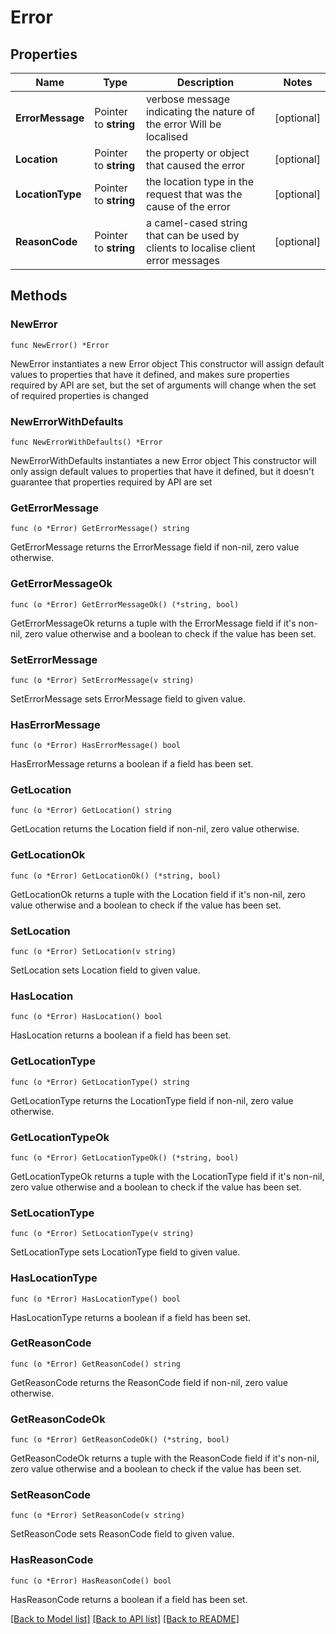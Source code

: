 # Error

## Properties

Name | Type | Description | Notes
------------ | ------------- | ------------- | -------------
**ErrorMessage** | Pointer to **string** | verbose message indicating the nature of the error Will be localised  | [optional] 
**Location** | Pointer to **string** | the property or object that caused the error | [optional] 
**LocationType** | Pointer to **string** | the location type in the request that was the cause of the error  | [optional] 
**ReasonCode** | Pointer to **string** | a camel-cased string that can be used by clients to localise client error messages | [optional] 

## Methods

### NewError

`func NewError() *Error`

NewError instantiates a new Error object
This constructor will assign default values to properties that have it defined,
and makes sure properties required by API are set, but the set of arguments
will change when the set of required properties is changed

### NewErrorWithDefaults

`func NewErrorWithDefaults() *Error`

NewErrorWithDefaults instantiates a new Error object
This constructor will only assign default values to properties that have it defined,
but it doesn't guarantee that properties required by API are set

### GetErrorMessage

`func (o *Error) GetErrorMessage() string`

GetErrorMessage returns the ErrorMessage field if non-nil, zero value otherwise.

### GetErrorMessageOk

`func (o *Error) GetErrorMessageOk() (*string, bool)`

GetErrorMessageOk returns a tuple with the ErrorMessage field if it's non-nil, zero value otherwise
and a boolean to check if the value has been set.

### SetErrorMessage

`func (o *Error) SetErrorMessage(v string)`

SetErrorMessage sets ErrorMessage field to given value.

### HasErrorMessage

`func (o *Error) HasErrorMessage() bool`

HasErrorMessage returns a boolean if a field has been set.

### GetLocation

`func (o *Error) GetLocation() string`

GetLocation returns the Location field if non-nil, zero value otherwise.

### GetLocationOk

`func (o *Error) GetLocationOk() (*string, bool)`

GetLocationOk returns a tuple with the Location field if it's non-nil, zero value otherwise
and a boolean to check if the value has been set.

### SetLocation

`func (o *Error) SetLocation(v string)`

SetLocation sets Location field to given value.

### HasLocation

`func (o *Error) HasLocation() bool`

HasLocation returns a boolean if a field has been set.

### GetLocationType

`func (o *Error) GetLocationType() string`

GetLocationType returns the LocationType field if non-nil, zero value otherwise.

### GetLocationTypeOk

`func (o *Error) GetLocationTypeOk() (*string, bool)`

GetLocationTypeOk returns a tuple with the LocationType field if it's non-nil, zero value otherwise
and a boolean to check if the value has been set.

### SetLocationType

`func (o *Error) SetLocationType(v string)`

SetLocationType sets LocationType field to given value.

### HasLocationType

`func (o *Error) HasLocationType() bool`

HasLocationType returns a boolean if a field has been set.

### GetReasonCode

`func (o *Error) GetReasonCode() string`

GetReasonCode returns the ReasonCode field if non-nil, zero value otherwise.

### GetReasonCodeOk

`func (o *Error) GetReasonCodeOk() (*string, bool)`

GetReasonCodeOk returns a tuple with the ReasonCode field if it's non-nil, zero value otherwise
and a boolean to check if the value has been set.

### SetReasonCode

`func (o *Error) SetReasonCode(v string)`

SetReasonCode sets ReasonCode field to given value.

### HasReasonCode

`func (o *Error) HasReasonCode() bool`

HasReasonCode returns a boolean if a field has been set.


[[Back to Model list]](../README.md#documentation-for-models) [[Back to API list]](../README.md#documentation-for-api-endpoints) [[Back to README]](../README.md)


